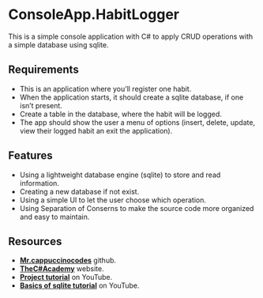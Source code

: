 # ConsoleApp.HabitLogger

This is a simple console application with C# to apply CRUD operations with a simple database using sqlite.  

## Requirements
- This is an application where you’ll register one habit.
- When the application starts, it should create a sqlite database, if one isn’t present.
- Create a table in the database, where the habit will be logged.
- The app should show the user a menu of options (insert, delete, update, view their logged habit an exit the application).  

## Features
- Using a lightweight database engine (sqlite) to store and read information.
- Creating a new database if not exist.
- Using a simple UI to let the user choose which operation.
- Using Separation of Conserns to make the source code more organized and easy to maintain.  

## Resources
- **[Mr.cappuccinocodes](https://github.com/cappuccinocodes)** github.
- **[TheC#Academy](https://thecsharpacademy.com/)** website.
- **[Project tutorial](https://www.youtube.com/watch?v=d1JIJdDVFjs)** on YouTube.
- **[Basics of sqlite tutorial](https://www.youtube.com/watch?v=HQKwgk6XkIA)** on YouTube.
